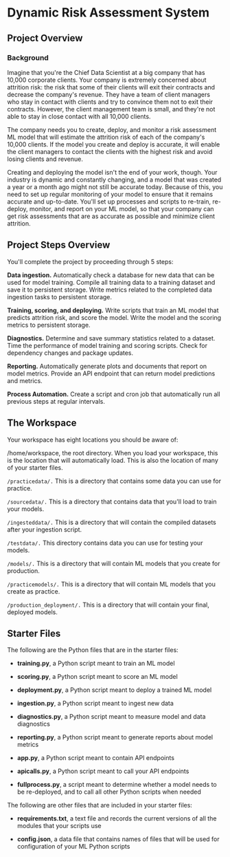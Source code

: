 # Dynamic Risk Assessment System

## Project Overview
### Background
Imagine that you're the Chief Data Scientist at a big company that has 10,000 corporate clients. Your company is extremely concerned about attrition risk: the risk that some of their clients will exit their contracts and decrease the company's revenue. They have a team of client managers who stay in contact with clients and try to convince them not to exit their contracts. However, the client management team is small, and they're not able to stay in close contact with all 10,000 clients.

The company needs you to create, deploy, and monitor a risk assessment ML model that will estimate the attrition risk of each of the company's 10,000 clients. If the model you create and deploy is accurate, it will enable the client managers to contact the clients with the highest risk and avoid losing clients and revenue.

Creating and deploying the model isn't the end of your work, though. Your industry is dynamic and constantly changing, and a model that was created a year or a month ago might not still be accurate today. Because of this, you need to set up regular monitoring of your model to ensure that it remains accurate and up-to-date. You'll set up processes and scripts to re-train, re-deploy, monitor, and report on your ML model, so that your company can get risk assessments that are as accurate as possible and minimize client attrition.

## Project Steps Overview
You'll complete the project by proceeding through 5 steps:

**Data ingestion.** Automatically check a database for new data that can be used for model training. Compile all training data to a training dataset and save it to persistent storage. Write metrics related to the completed data ingestion tasks to persistent storage.

**Training, scoring, and deploying.** Write scripts that train an ML model that predicts attrition risk, and score the model. Write the model and the scoring metrics to persistent storage.

**Diagnostics.** Determine and save summary statistics related to a dataset. Time the performance of model training and scoring scripts. Check for dependency changes and package updates.

**Reporting.** Automatically generate plots and documents that report on model metrics. Provide an API endpoint that can return model predictions and metrics.

**Process Automation.** Create a script and cron job that automatically run all previous steps at regular intervals.

## The Workspace

Your workspace has eight locations you should be aware of:

/home/workspace, the root directory. When you load your workspace, this is the location that will automatically load. This is also the location of many of your starter files.

``/practicedata/.`` This is a directory that contains some data you can use for practice.

``/sourcedata/.`` This is a directory that contains data that you'll load to train your models.

``/ingesteddata/.`` This is a directory that will contain the compiled datasets after your ingestion script.

``/testdata/.`` This directory contains data you can use for testing your models.

``/models/.`` This is a directory that will contain ML models that you create for production.

``/practicemodels/.`` This is a directory that will contain ML models that you create as practice.

``/production_deployment/.`` This is a directory that will contain your final, deployed models.

## Starter Files


The following are the Python files that are in the starter files:

- **training.py**, a Python script meant to train an ML model

- **scoring.py**, a Python script meant to score an ML model

- **deployment.py**, a Python script meant to deploy a trained ML model

- **ingestion.py**, a Python script meant to ingest new data

- **diagnostics.py**, a Python script meant to measure model and data diagnostics

- **reporting.py**, a Python script meant to generate reports about model metrics

- **app.py**, a Python script meant to contain API endpoints

- **apicalls.py**, a Python script meant to call your API endpoints

- **fullprocess.py**, a script meant to determine whether a model needs to be re-deployed, and to call all other Python scripts when needed

The following are other files that are included in your starter files:

- **requirements.txt**, a text file and records the current versions of all the modules that your scripts use

- **config.json**, a data file that contains names of files that will be used for configuration of your ML Python scripts
